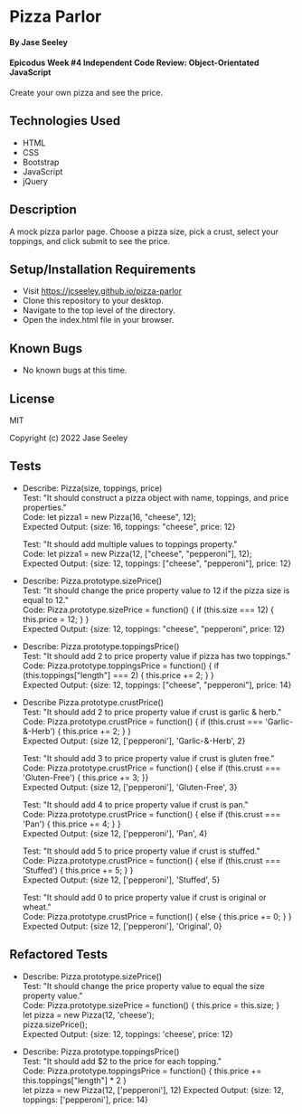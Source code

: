 # Pizza Parlor

#### By Jase Seeley

#### Epicodus Week #4 Independent Code Review: Object-Orientated JavaScript  
Create your own pizza and see the price.

## Technologies Used

* HTML
* CSS
* Bootstrap
* JavaScript
* jQuery

## Description

A mock pizza parlor page. Choose a pizza size, pick a crust, select your toppings, and click submit to see the price. 

## Setup/Installation Requirements

* Visit https://jcseeley.github.io/pizza-parlor
* Clone this repository to your desktop.
* Navigate to the top level of the directory.
* Open the index.html file in your browser.

## Known Bugs

* No known bugs at this time.

## License

MIT

Copyright (c) 2022 Jase Seeley

## Tests
* Describe: Pizza(size, toppings, price)  
Test: "It should construct a pizza object with name, toppings, and price properties."  
Code: let pizza1 = new Pizza(16, "cheese", 12);  
Expected Output: {size: 16, toppings: "cheese", price: 12}  
  
  Test: "It should add multiple values to toppings property."  
  Code: let pizza1 = new Pizza(12, ["cheese", "pepperoni"], 12);  
  Expected Output: {size: 12, toppings: ["cheese", "pepperoni"], price: 12}  
  
* Describe: Pizza.prototype.sizePrice()   
Test: "It should change the price property value to 12 if the pizza size is equal to 12."  
Code:  Pizza.prototype.sizePrice = function() {
  if (this.size === 12) {
    this.price = 12;
  }
}  
Expected Output: {size: 12, toppings: "cheese", "pepperoni", price: 12}  
  
* Describe: Pizza.prototype.toppingsPrice()  
Test: "It should add 2 to price property value if pizza has two toppings."  
Code: Pizza.prototype.toppingsPrice = function() {
  if (this.toppings["length"] === 2) {
    this.price += 2;
  } 
}  
Expected Output: {size: 12, toppings: ["cheese", "pepperoni"], price: 14}

* Describe Pizza.prototype.crustPrice()  
  Test: "It should add 2 to price property value if crust is garlic & herb."  
Code: Pizza.prototype.crustPrice = function() {
    if (this.crust === 'Garlic-&-Herb') {
    this.price += 2;
    } 
}  
Expected Output: {size 12, ['pepperoni'], 'Garlic-&-Herb', 2}
    
    Test: "It should add 3 to price property value if crust is gluten free."  
Code: Pizza.prototype.crustPrice = function() {
    else if (this.crust === 'Gluten-Free') {
    this.price += 3;
    }}  
Expected Output: {size 12, ['pepperoni'], 'Gluten-Free', 3}  
  
  Test: "It should add 4 to price property value if crust is pan."  
Code: Pizza.prototype.crustPrice = function() {
    else if (this.crust === 'Pan') {
    this.price += 4;
    } 
}  
Expected Output: {size 12, ['pepperoni'], 'Pan', 4}  
  
  Test: "It should add 5 to price property value if crust is stuffed."  
Code: Pizza.prototype.crustPrice = function() {
    else if (this.crust === 'Stuffed') {
    this.price += 5;
    } 
}  
Expected Output: {size 12, ['pepperoni'], 'Stuffed', 5}  
  
  Test: "It should add 0 to price property value if crust is original or wheat."  
Code: Pizza.prototype.crustPrice = function() {
    else {
    this.price += 0;
    } 
}  
Expected Output: {size 12, ['pepperoni'], 'Original', 0}


## Refactored Tests
* Describe: Pizza.prototype.sizePrice()   
Test: "It should change the price property value to equal the size property value."  
Code:  Pizza.prototype.sizePrice = function() {
  this.price = this.size;
}  
let pizza = new Pizza(12, 'cheese');  
pizza.sizePrice();  
Expected Output: {size: 12, toppings: 'cheese', price: 12} 
  
* Describe: Pizza.prototype.toppingsPrice()  
Test: "It should add $2 to the price for each topping."  
Code: Pizza.prototype.toppingsPrice = function() {
  this.price += this.toppings["length"] * 2
}  
let pizza = new Pizza(12, ['pepperoni'], 12)
Expected Output: {size: 12, toppings: ['pepperoni'], price: 14}
